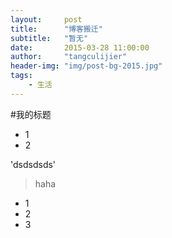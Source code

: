 ```yaml
---
layout:     post
title:      "博客搬迁"
subtitle:   "暂无"
date:       2015-03-28 11:00:00
author:     "tangculijier"
header-img: "img/post-bg-2015.jpg"
tags:
    - 生活
---
```


#我的标题
- 1
- 2 

'dsdsdsds'

>haha


* 1
* 2
* 3